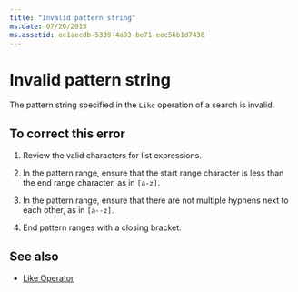 ```yaml
---
title: "Invalid pattern string"
ms.date: 07/20/2015
ms.assetid: ec1aecdb-5339-4a93-be71-eec56b1d7438
---
```

# Invalid pattern string

The pattern string specified in the `Like` operation of a search is invalid.  
  
## To correct this error  
  
1. Review the valid characters for list expressions.  
  
2. In the pattern range, ensure that the start range character is less than the end range character, as in `[a-z]`.  
  
3. In the pattern range, ensure that there are not multiple hyphens next to each other, as in `[a--z]`.  
  
4. End pattern ranges with a closing bracket.  
  
## See also

- [Like Operator](../language-reference/operators/like-operator.md)
